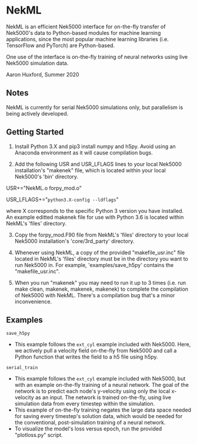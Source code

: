 # NekML

NekML is an efficient Nek5000 interface for on-the-fly transfer of Nek5000's data to Python-based modules for machine learning applications, since the most popular machine learning libraries (i.e. TensorFlow and PyTorch) are Python-based. 

One use of the interface is on-the-fly training of neural networks using live Nek5000 simulation data.

Aaron Huxford, Summer 2020

## Notes
NekML is currently for serial Nek5000 simulations only, but parallelism is being actively developed.

## Getting Started

1) Install Python 3.X and pip3 install numpy and h5py. Avoid using an Anaconda environment as it will cause compilation bugs.

2) Add the following USR and USR_LFLAGS lines to your local Nek5000 installation's "makenek" file, which is located within your local Nek5000's 'bin' directory.

USR+="NekML.o forpy_mod.o"

USR_LFLAGS+="`python3.X-config --ldflags`"

where X corresponds to the specific Python 3 version you have installed. An example editted makenek file for use with Python 3.6 is located within NekML's 'files' directory.

3) Copy the forpy_mod.F90 file from NekML's 'files' directory to your local Nek5000 installation's 'core/3rd_party' directory.

4) Whenever using NekML, a copy of the provided "makefile_usr.inc" file located in NekML's 'files' directory must be in the directory you want to run Nek5000 in. For example, 'examples/save_h5py' contains the "makefile_usr.inc".

5) When you run "makenek" you may need to run it up to 3 times (i.e. run make clean, makenek, makenek, makenek) to complete the compilation of Nek5000 with NekML. There's a compilation bug that's a minor inconvenience.

## Examples

`save_h5py`
- This example follows the `ext_cyl` example included with Nek5000. Here, we actively pull a velocity field on-the-fly from Nek5000 and call a Python function that writes the field to a h5 file using h5py.

`serial_train`
- This example follows the `ext_cyl` example included with Nek5000, but with an example on-the-fly training of a neural network. The goal of the network is to predict each node's y-velocity using only the local x-velocity as an input. The network is trained on-the-fly, using live simulation data from every timestep within the simulation.
- This example of on-the-fly training negates the large data space needed for saving every timestep's solution data, which would be needed for the conventional, post-simulation training of a neural network. 
- To visualize the model's loss versus epoch, run the provided "plotloss.py" script.
